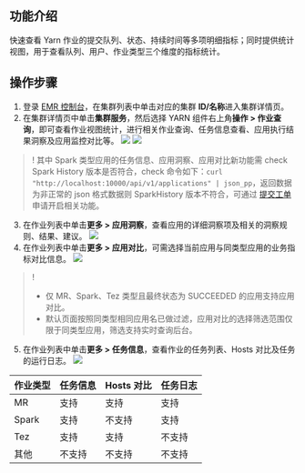 ## 功能介绍
快速查看 Yarn 作业的提交队列、状态、持续时间等多项明细指标；同时提供统计视图，用于查看队列、用户、作业类型三个维度的指标统计。

## 操作步骤
1. 登录 [EMR 控制台](https://console.cloud.tencent.com/emr)，在集群列表中单击对应的集群 **ID/名称**进入集群详情页。
2. 在集群详情页中单击**集群服务**，然后选择 YARN 组件右上角**操作 > 作业查询**，即可查看作业视图统计，进行相关作业查询、任务信息查看、应用执行结果洞察及应用监控对比等。
![](https://qcloudimg.tencent-cloud.cn/raw/b38c6438b513d5960cf6240b123e68f2.png)
![](https://qcloudimg.tencent-cloud.cn/raw/4b12ef44ccdb6859a78b140e2712ca3e.png)
>! 其中 Spark 类型应用的任务信息、应用洞察、应用对比新功能需 check Spark History 版本是否符合，check 命令如下：`curl "http://localhost:10000/api/v1/applications" | json_pp`，返回数据为非正常的 json 格式数据则 SparkHistory 版本不符合，可通过 [提交工单](https://console.cloud.tencent.com/workorder/category) 申请开启相关功能。

3. 在作业列表中单击**更多 > 应用洞察**，查看应用的详细洞察项及相关的洞察规则、结果、建议。
![](https://qcloudimg.tencent-cloud.cn/raw/552c830d64b3269377084084897559d0.png)
4. 在作业列表中单击**更多 > 应用对比**，可需选择当前应用与同类型应用的业务指标对比信息。
![](https://qcloudimg.tencent-cloud.cn/raw/42ab417ba68b76b1dff4fc3fe9bf6ab9.png)
>!  
>- 仅 MR、Spark、Tez 类型且最终状态为 SUCCEEDED 的应用支持应用对比。
>- 默认页面按照同类型相同应用名已做过滤，应用对比的选择筛选范围仅限于同类型应用，筛选支持实时查询后台。

5. 在作业列表中单击**更多 > 任务信息**，查看作业的任务列表、Hosts 对比及任务的运行日志。
![](https://qcloudimg.tencent-cloud.cn/raw/2b9ae779edd5e9e1586bc67866d9dde7.png)


| 作业类型 | 任务信息 | Hosts 对比 |任务日志|
|---------|---------|---------|---------|
| MR	| 支持| 	支持	| 支持| 
| Spark	| 支持	| 不支持	| 支持| 
| Tez| 	支持	| 支持| 	不支持| 
| 其他	| 不支持	| 不支持| 	不支持| 


